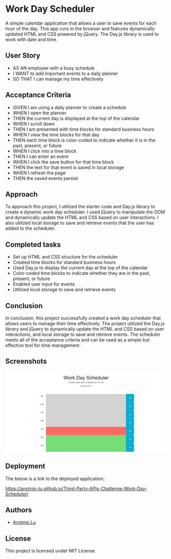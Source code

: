 # Work Day Scheduler

A simple calendar application that allows a user to save events for each hour of the day. This app runs in the browser and features dynamically updated HTML and CSS powered by jQuery. The Day.js library is used to work with date and time.

## User Story
- AS AN employee with a busy schedule
- I WANT to add important events to a daily planner
- SO THAT I can manage my time effectively


## Acceptance Criteria
- GIVEN I am using a daily planner to create a schedule
- WHEN I open the planner
- THEN the current day is displayed at the top of the calendar
- WHEN I scroll down
- THEN I am presented with time blocks for standard business hours
- WHEN I view the time blocks for that day
- THEN each time block is color-coded to indicate whether it is in the past, present, or future
- WHEN I click into a time block
- THEN I can enter an event
- WHEN I click the save button for that time block
- THEN the text for that event is saved in local storage
- WHEN I refresh the page
- THEN the saved events persist


## Approach
To approach this project, I utilized the starter code and Day.js library to create a dynamic work day scheduler. I used jQuery to manipulate the DOM and dynamically update the HTML and CSS based on user interactions. I also utilized local storage to save and retrieve events that the user has added to the scheduler.


## Completed tasks
- Set up HTML and CSS structure for the scheduler
- Created time blocks for standard business hours
- Used Day.js to display the current day at the top of the calendar
- Color-coded time blocks to indicate whether they are in the past, present, or future
- Enabled user input for events
- Utilized local storage to save and retrieve events

## Conclusion
In conclusion, this project successfully created a work day scheduler that allows users to manage their time effectively. The project utilized the Day.js library and jQuery to dynamically update the HTML and CSS based on user interactions, and local storage to save and retrieve events. The scheduler meets all of the acceptance criteria and can be used as a simple but effective tool for time management.



## Screenshots

![App Screenshot](./assets/image/Screenshot%202023-03-14%20at%2013-49-55%20Work%20Day%20Scheduler.png)


## Deployment

The below is a link to the deployed application:

https://anotnio-lu.github.io/Third-Party-APIs-Challenge-Work-Day-Scheduler/ 
 
## Authors

- [Anotnio Lu](https://github.com/Anotnio-Lu/Third-Party-APIs-Challenge-Work-Day-Scheduler)


## License

This project is licensed under MIT License.
